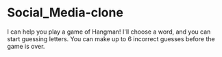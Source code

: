 # Social_Media-clone
I can help you play a game of Hangman! I'll choose a word, and you can start guessing letters. You can make up to 6 incorrect guesses before the game is over.
